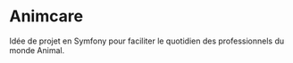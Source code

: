 # Animcare
Idée de projet en Symfony pour faciliter le quotidien des professionnels du monde Animal.
